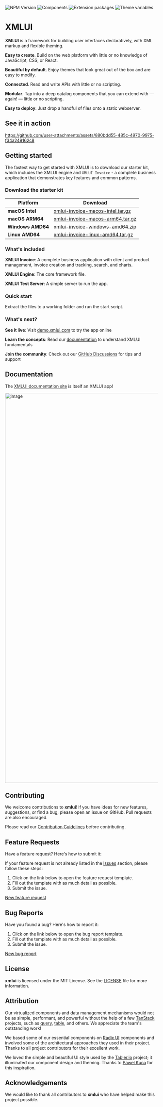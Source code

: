 ![NPM Version](https://img.shields.io/npm/v/xmlui?color=blue)
![Components](https://img.shields.io/badge/Components-88-brightgreen)
![Extension packages](https://img.shields.io/badge/Extension%20packages-8-brightgreen)
![Theme variables](https://img.shields.io/badge/theme%20variables-3602-brightgreen)

# XMLUI

**XMLUI** is a framework for building user interfaces declaratively, with XML markup and flexible theming.

**Easy to create**. Build on the web platform with little or no knowledge of JavaScript, CSS, or React.

**Beautiful by default**. Enjoy themes that look great out of the box and are easy to modify.

**Connected**. Read and write APIs with little or no scripting.

**Modular**. Tap into a deep catalog components that you can extend with — again! — little or no scripting.

**Easy to deploy**. Just drop a handful of files onto a static webserver.

## See it in action

https://github.com/user-attachments/assets/880bdd55-485c-4970-9975-f34a249162c8

## Getting started

The fastest way to get started with XMLUI is to download our starter kit, which includes the XMLUI engine and `XMLUI Invoice` - a complete business application that demonstrates key features and common patterns.

### Download the starter kit

| Platform | Download
|----------|----------
| **macOS Intel** | [xmlui-invoice-macos-intel.tar.gz](https://github.com/xmlui-org/xmlui-invoice/releases/download/v1.0.0/xmlui-invoice-macos-intel.tar.gz)
| **macOS ARM64** | [xmlui-invoice-macos-arm64.tar.gz](https://github.com/xmlui-org/xmlui-invoice/releases/download/v1.0.0/xmlui-invoice-macos-arm64.tar.gz)
| **Windows AMD64** | [xmlui-invoice-windows-amd64.zip](https://github.com/xmlui-org/xmlui-invoice/releases/download/v1.0.0/xmlui-invoice-windows-amd64.zip)
| **Linux AMD64** | [xmlui-invoice-linux-amd64.tar.gz](https://github.com/xmlui-org/xmlui-invoice/releases/download/v1.0.0/xmlui-invoice-linux-amd64.tar.gz)


### What's included

**XMLUI Invoice**: A complete business application with client and product management, invoice creation and tracking, search, and charts.

**XMLUI Engine**: The core framework file.

**XMLUI Test Server**: A simple server to run the app.

### Quick start

Extract the files to a working folder and run the start script.

### What's next?

**See it live**: Visit [demo.xmlui.com](https://demo.xmlui.com) to try the app online

**Learn the concepts**: Read our [documentation](https://docs.xmlui.com) to understand XMLUI fundamentals

**Join the community**: Check out our [GitHub Discussions](https://github.com/xmlui-com/xmlui/discussions) for tips and support

## Documentation

The [XMLUI documentation site](https://docs.xmlui.com) is itself an XMLUI app!


<a href="https://docs.xmlui.com"><img width="1285" alt="image" src="https://github.com/user-attachments/assets/9a54ae74-4f45-4079-a5d4-142e23fb4134" /></a>


## Contributing

We welcome contributions to **xmlui**! If you have ideas for new features, suggestions, or find a bug, please open an issue on GitHub. Pull requests are also encouraged.

Please read our [Contribution Guidelines](./CONTRIBUTING.md) before contributing.

## Feature Requests

Have a feature request? Here's how to submit it:

If your feature request is not already listed in the [Issues](https://github.com/xmlui-com/xmlui/issues) section, please follow these steps:

1. Click on the link below to open the feature request template.
2. Fill out the template with as much detail as possible.
3. Submit the issue.

[New feature request](https://github.com/xmlui-com/xmlui/issues/new?template=feature_request.md)

## Bug Reports

Have you found a bug? Here's how to report it:

1. Click on the link below to open the bug report template.
2. Fill out the template with as much detail as possible.
3. Submit the issue.

[New bug report](https://github.com/xmlui-com/xmlui/issues/new?template=bug_report.md)

## License

**xmlui** is licensed under the MIT License. See the [LICENSE](./LICENSE) file for more information.

## Attribution

Our virtualized components and data management mechanisms would not be as simple, performant, and powerful without the help of a few [TanStack](https://github.com/TanStack) projects, such as [query](https://github.com/TanStack/query), [table](https://github.com/TanStack/table), and others. We appreciate the team's outstanding work!

We based some of our essential components on [Radix UI](https://www.radix-ui.com/) components and involved some of the architectural approaches they used in their project. Thanks to all project contributors for their excellent work.

We loved the simple and beautiful UI style used by the [Tabler.io](https://tabler.io/) project; it illuminated our component design and theming. Thanks to [Paweł Kuna](https://github.com/codecalm) for this inspiration.

## Acknowledgements

We would like to thank all contributors to **xmlui** who have helped make this project possible.
